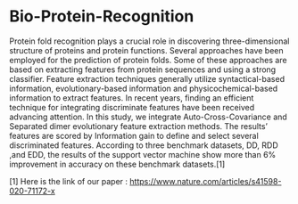 # Bio-Protein-Recognition

Protein fold recognition plays a crucial role in discovering three-dimensional structure of proteins and protein functions. Several approaches have been employed for the prediction of protein folds. Some of these approaches are based on extracting features from protein sequences and using a strong classifier. Feature extraction techniques generally utilize syntactical-based information, evolutionary-based information and physicochemical-based information to extract features. In recent years, finding an efficient technique for integrating discriminate features have been received advancing attention. In this study, we integrate Auto-Cross-Covariance and Separated dimer evolutionary feature extraction methods. The results’ features are scored by Information gain to define and select several discriminated features. According to three benchmark datasets, DD, RDD ,and EDD, the results of the support vector machine show more than 6% improvement in accuracy on these benchmark datasets.[1]


[1] Here is the link of our paper :
https://www.nature.com/articles/s41598-020-71172-x


